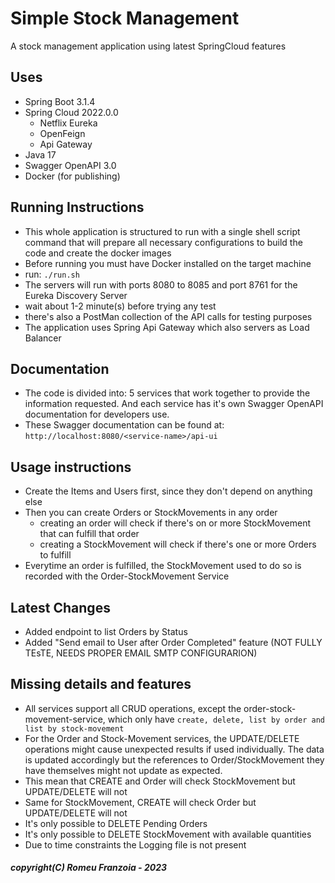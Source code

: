 # Simple Stock Management
A stock management application using latest SpringCloud features

## Uses
* Spring Boot 3.1.4
* Spring Cloud 2022.0.0
    - Netflix Eureka
    - OpenFeign
    - Api Gateway
* Java 17
* Swagger OpenAPI 3.0
* Docker (for publishing)

## Running Instructions

* This whole application is structured to run with a single shell script command
  that will prepare all necessary configurations to build the code and create
  the docker images
* Before running you must have Docker installed on the target machine
* run: `./run.sh` 
* The servers will run with ports 8080 to 8085 and port 8761 for the Eureka Discovery Server
* wait about 1-2 minute(s) before trying any test
* there's also a PostMan collection of the API calls for testing purposes
* The application uses Spring Api Gateway which also servers as Load Balancer

## Documentation

* The code is divided into: 5 services that work together to provide the information
  requested. And each service has it's own Swagger OpenAPI documentation for
  developers use.
* These Swagger documentation can be found at: `http://localhost:8080/<service-name>/api-ui`

## Usage instructions

* Create the Items and Users first, since they don't depend on anything else
* Then you can create Orders or StockMovements in any order
  * creating an order will check if there's on or more StockMovement that can fulfill that order
  * creating a StockMovement will check if there's one or more Orders to fulfill
* Everytime an order is fulfilled, the StockMovement used to do so is recorded with the
  Order-StockMovement Service

## Latest Changes

* Added endpoint to list Orders by Status
* Added "Send email to User after Order Completed" feature (NOT FULLY TEsTE, NEEDS PROPER EMAIL SMTP CONFIGURARION)

## Missing details and features

* All services support all CRUD operations, except the order-stock-movement-service, 
  which only have `create, delete, list by order and list by stock-movement`
* For the Order and Stock-Movement services, the UPDATE/DELETE operations might cause unexpected
  results if used individually. The data is updated accordingly but the references
  to Order/StockMovement they have themselves might not update as expected.
* This mean that CREATE and Order will check StockMovement but UPDATE/DELETE will not
* Same for StockMovement, CREATE will check Order but UPDATE/DELETE will not
* It's only possible to DELETE Pending Orders
* It's only possible to DELETE StockMovement with available quantities
* Due to time constraints the Logging file is not present



##### copyright(C) Romeu Franzoia - 2023
